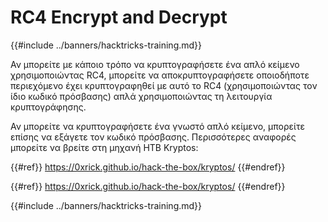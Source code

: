 # RC4 Encrypt and Decrypt

{{#include ../banners/hacktricks-training.md}}

Αν μπορείτε με κάποιο τρόπο να κρυπτογραφήσετε ένα απλό κείμενο χρησιμοποιώντας RC4, μπορείτε να αποκρυπτογραφήσετε οποιοδήποτε περιεχόμενο έχει κρυπτογραφηθεί με αυτό το RC4 (χρησιμοποιώντας τον ίδιο κωδικό πρόσβασης) απλά χρησιμοποιώντας τη λειτουργία κρυπτογράφησης.

Αν μπορείτε να κρυπτογραφήσετε ένα γνωστό απλό κείμενο, μπορείτε επίσης να εξάγετε τον κωδικό πρόσβασης. Περισσότερες αναφορές μπορείτε να βρείτε στη μηχανή HTB Kryptos:


{{#ref}}
https://0xrick.github.io/hack-the-box/kryptos/
{{#endref}}


{{#ref}}
https://0xrick.github.io/hack-the-box/kryptos/
{{#endref}}

{{#include ../banners/hacktricks-training.md}}
